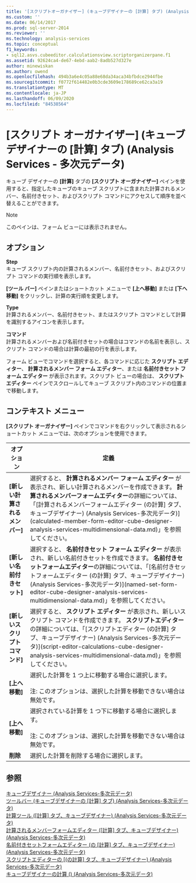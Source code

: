 ```yaml
---
title: '[スクリプトオーガナイザー] (キューブデザイナーの [計算] タブ) (Analysis Services 多次元データ) |Microsoft Docs'
ms.custom: ''
ms.date: 06/14/2017
ms.prod: sql-server-2014
ms.reviewer: ''
ms.technology: analysis-services
ms.topic: conceptual
f1_keywords:
- sql12.asvs.cubeeditor.calculationsview.scriptorganizerpane.f1
ms.assetid: 92624ca4-de67-4ebd-aab2-8adb527d327e
author: minewiskan
ms.author: owend
ms.openlocfilehash: 494b3a6e4c05a88e68da34aca34bfbdce2944fbe
ms.sourcegitcommit: f0772f614482e0b3cde3609e178689ce62ca3a19
ms.translationtype: MT
ms.contentlocale: ja-JP
ms.lasthandoff: 06/09/2020
ms.locfileid: "84538564"
---
```

# <a name="script-organizer-calculations-tab-cube-designer-analysis-services---multidimensional-data"></a>[スクリプト オーガナイザー] (キューブ デザイナーの [計算] タブ) (Analysis Services - 多次元データ)
  キューブ デザイナーの **[計算]** タブの **[スクリプト オーガナイザー]** ペインを使用すると、指定したキューブのキューブ スクリプトに含まれた計算されるメンバー、名前付きセット、およびスクリプト コマンドにアクセスして順序を並べ替えることができます。  
  
> [!NOTE]  
>  このペインは、フォーム ビューには表示されません。  
  
## <a name="options"></a>オプション  
 **Step**  
 キューブ スクリプト内の計算されるメンバー、名前付きセット、およびスクリプト コマンドの実行順を表示します。  
  
 **[ツール バー]** ペインまたはショートカット メニューで **[上へ移動]** または **[下へ移動]** をクリックし、計算の実行順を変更します。  
  
 **Type**  
 計算されるメンバー、名前付きセット、またはスクリプト コマンドとして計算を識別するアイコンを表示します。  
  
 **コマンド**  
 計算されるメンバーおよび名前付きセットの場合はコマンドの名前を表示し、スクリプト コマンドの場合は計算の最初の行を表示します。  
  
 フォーム ビューでコマンドを選択すると、各コマンドに応じた **スクリプト エディター**、 **計算されるメンバー フォーム エディター**、または **名前付きセット フォーム エディター** が表示されます。スクリプト ビューの場合は、 **スクリプト エディター** ペインでスクロールしてキューブ スクリプト内のコマンドの位置まで移動します。  
  
## <a name="context-menu"></a>コンテキスト メニュー  
 **[スクリプト オーガナイザー]** ペインでコマンドを右クリックして表示されるショートカット メニューでは、次のオプションを使用できます。  
  
|オプション|定義|  
|------------|----------------|  
|**[新しい計算されるメンバー]**|選択すると、 **計算されるメンバー フォーム エディター** が表示され、新しい計算されるメンバーを作成できます。 **計算されるメンバーフォームエディター**の詳細については、「[計算されるメンバーフォームエディター &#40;の計算] タブ、キューブデザイナー&#41; &#40;Analysis Services-多次元データ&#41;](calculated-member-form-editor-cube-designer-analysis-services-multidimensional-data.md)」を参照してください。|  
|**[新しい名前付きセット]**|選択すると、 **名前付きセット フォーム エディター** が表示され、新しい名前付きセットを作成できます。 **名前付きセットフォームエディター**の詳細については、「[名前付きセットフォームエディター &#40;の計算] タブ、キューブデザイナー&#41; &#40;Analysis Services-多次元データ&#41;](named-set-form-editor-cube-designer-analysis-services-multidimensional-data.md)」を参照してください。|  
|**[新しいスクリプト コマンド]**|選択すると、 **スクリプト エディター** が表示され、新しいスクリプト コマンドを作成できます。 **スクリプトエディター**の詳細については、「[スクリプトエディター &#40;の計算] タブ、キューブデザイナー&#41; &#40;Analysis Services-多次元データ&#41;](script-editor-calculations-cube-designer-analysis-services-multidimensional-data.md)」を参照してください。|  
|**[上へ移動]**|選択した計算を 1 つ上に移動する場合に選択します。<br /><br /> 注: このオプションは、選択した計算を移動できない場合は無効です。|  
|**[上へ移動]**|選択されている計算を 1 つ下に移動する場合に選択します。<br /><br /> 注: このオプションは、選択した計算を移動できない場合は無効です。|  
|**削除**|選択した計算を削除する場合に選択します。|  
  
## <a name="see-also"></a>参照  
 [キューブデザイナー &#40;Analysis Services-多次元データ&#41;](cube-designer-analysis-services-multidimensional-data.md)   
 [ツールバー &#40;キューブデザイナーの [計算] タブ&#41; &#40;Analysis Services-多次元データ&#41;](toolbar-calculations-tab-cube-designer-analysis-services-multidimensional-data.md)   
 [計算ツール &#40;[計算] タブ、キューブデザイナー&#41; &#40;Analysis Services-多次元データ&#41;](calculation-tools-cube-designer-analysis-services-multidimensional-data.md)   
 [計算されるメンバーフォームエディター &#40;[計算] タブ、キューブデザイナー&#41; &#40;Analysis Services-多次元データ&#41;](calculated-member-form-editor-cube-designer-analysis-services-multidimensional-data.md)   
 [名前付きセットフォームエディター &#40;の [計算] タブ、キューブデザイナー&#41; &#40;Analysis Services-多次元データ&#41;](named-set-form-editor-cube-designer-analysis-services-multidimensional-data.md)   
 [スクリプトエディターの [&#40;の計算] タブ、キューブデザイナー&#41; &#40;Analysis Services-多次元データ&#41;](script-editor-calculations-cube-designer-analysis-services-multidimensional-data.md)   
 [キューブデザイナーの計算 &#40;&#41; &#40;Analysis Services-多次元データ&#41;](calculations-cube-designer-analysis-services-multidimensional-data.md)  
  
  
